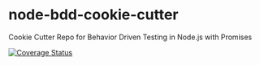 # node-bdd-cookie-cutter
Cookie Cutter Repo for Behavior Driven Testing in Node.js with Promises

[![Coverage Status](https://coveralls.io/repos/github/F1LT3R/node-bdd-cookie-cutter/badge.svg?branch=changes)](https://coveralls.io/github/F1LT3R/node-bdd-cookie-cutter?branch=changes)
